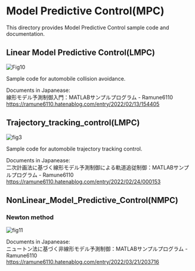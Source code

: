 # Model Predictive Control(MPC)
This directory provides Model Predictive Control sample code and documentation.

## Linear Model Predictive Control(LMPC)
![Fig10](https://user-images.githubusercontent.com/52307432/160145851-42205af4-de87-4490-a7b2-eff77d1de7b6.png)

Sample code for automobile collision avoidance.

Documents in Japanease:  
線形モデル予測制御入門：MATLABサンプルプログラム - Ramune6110  
https://ramune6110.hatenablog.com/entry/2022/02/13/154405

## Trajectory_tracking_control(LMPC)
![fig3](https://user-images.githubusercontent.com/52307432/160147124-ef1dc4a0-5ee6-42bb-a416-6248afba4583.png)

Sample code for automobile trajectory tracking control.

Documents in Japanease:  
二次計画法に基づく線形モデル予測制御による軌道追従制御：MATLABサンプルプログラム - Ramune6110  
https://ramune6110.hatenablog.com/entry/2022/02/24/000153

## NonLinear_Model_Predictive_Control(NMPC)
### Newton method
![fig11](https://user-images.githubusercontent.com/52307432/160147602-91d9b7cb-d87c-4deb-ada6-cb18a2f1df23.png)

Documents in Japanease:  
ニュートン法に基づく非線形モデル予測制御：MATLABサンプルプログラム - Ramune6110  
https://ramune6110.hatenablog.com/entry/2022/03/21/203716
